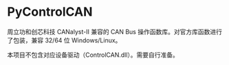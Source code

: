 # PyControlCAN

周立功和创芯科技 CANalyst-II 兼容的 CAN Bus 操作函数库。对官方库函数进行了包装，兼容 32/64 位 Windows/Linux。

本项目不包含对应设备驱动（ControlCAN.dll）。需要自行准备。